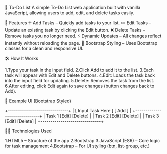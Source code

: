 📝 To-Do List
A simple To-Do List web application built with vanilla JavaScript, allowing users to add, edit, and delete tasks easily.

🚀 Features
➕ Add Tasks – Quickly add tasks to your list.
✏️ Edit Tasks – Update an existing task by clicking the Edit button.
❌ Delete Tasks – Remove tasks you no longer need.
⚡ Dynamic Updates – All changes reflect instantly without reloading the page.
🎨 Bootstrap Styling – Uses Bootstrap classes for a clean and responsive UI.


🛠️ How It Works

1.Type your task in the input field.
2.Click Add to add it to the list.
3.Each task will appear with Edit and Delete buttons.
4.Edit: Loads the task back into the input field for updating.
5.Delete: Removes the task from the list.
6.After editing, click Edit again to save changes (button changes back to Add).

📸 Example UI (Bootstrap Styled)

+------------------------------+
|  [ Input Task Here ] [ Add ] |
+------------------------------+
| Task 1    [Edit] [Delete]    |
| Task 2    [Edit] [Delete]    |
| Task 3    [Edit] [Delete]    |
+------------------------------+

🧑‍💻 Technologies Used

1.HTML5 – Structure of the app
2.Bootstrap 
3.JavaScript (ES6) – Core logic for task management
4.Bootstrap – For UI styling (btn, list-group, etc.)

